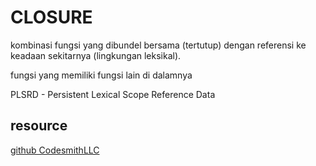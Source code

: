 # CLOSURE

kombinasi fungsi yang dibundel bersama (tertutup) dengan referensi ke keadaan sekitarnya (lingkungan leksikal).

fungsi yang memiliki fungsi lain di dalamnya

PLSRD - Persistent Lexical Scope Reference Data

## resource

[github CodesmithLLC](https://github.com/CodesmithLLC)